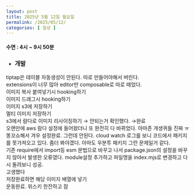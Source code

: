 ```yaml
---
layout: post
title: 2025년 5월 12일 월요일
permalink: /2025/05/12/
categories: [ 일상 ]
---
```

#### 수면 : 4시 ~ 9시 50분<br/>
* ### 개발<br/>
tiptap은 테이블 자동생성이 안된다. 따로 만들어야해서 버린다.<br/>
extensions이 너무 많아 editor만 composable로 따로 떼었다.<br/>
이미지 복사 붙여넣기시 hooking하기<br/>
이미지 드래그시 hooking하기<br/>
이미지 s3에 저장하기<br/>
멀티 이미지 저장하기<br/>
s3에서 람다로 이미지 리사이징하기 → 안되는거 확인했다. →완료<br/>
오랜만에 aws 람다 설정에 들어왔더니 또 완전히 다 바뀌었다. 아마존 개생퀴들 진짜 ㅠ<br/>
똥꼬쇼해서 겨우 설정완료. 그런데 안된다. cloud watch 로그를 보니 코드에서 패키지를 못가져오고 있다. 좀더 봐야겠다. 아마도 우분투 패키지 그런 문제일거 같다.<br/>
기존 require에서 import등 esm 문법으로 바꾸고 나서 package.json의 설정을 바꾸지 않아서 발생한 오류였다. module설정 추가하고 파일명을 index.mjs로 변경하고 다시 돌려보니 성공.<br/>
고생했다<br/>
저장완료하면 해당 이미지 배열에 넣기<br/>
운동완료. 위스키 한잔하고 잠
